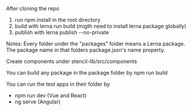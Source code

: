 
After cloning the repo
1. run npm install in the root directory
3. build with lerna run build (migth need to install lerna package globally)
4. publish with lerna publish --no-private


Notes:
Every folder under the "packages" folder means a Lerna package. The package name in that folders package.json's name property.

Create components under stencil-lib/src/components

You can build any package in the package folder by npm run build

You can run the test apps in their folder by
- npm run dev (Vue and React)
- ng serve (Angular)
